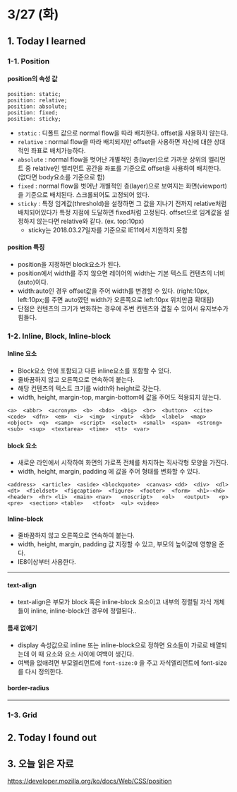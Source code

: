 # 3/27 (화)

## 1. Today I learned

### 1-1. Position

#### position의 속성 값
```
position: static;
position: relative;
position: absolute;
position: fixed;
position: sticky;
```
- `static` :  디폴트 값으로 normal flow을 따라 배치한다. offset을 사용하지 않는다.
- `relative` : normal flow을 따라 배치되지만 offset을 사용하면 자신에 대한 상대적인 좌표로 배치가능하다.
- `absolute` : normal flow을 벗어난 개별적인 층(layer)으로 가까운 상위의 엘리먼트 중 relative인 엘리먼트 공간을 좌표를 기준으로 offset을 사용하여 배치한다. (없다면 body요소를 기준으로 함)
- `fixed` : normal flow을 벗어난 개별적인 층(layer)으로 보여지는 화면(viewport)을 기준으로 배치된다. 스크롤되어도 고정되어 있다.
- `sticky` : 특정 임계값(threshold)을 설정하면 그 값을 지나기 전까지 relative처럼 배치되어있다가 특정 지점에 도달하면 fixed처럼 고정된다. offset으로 임계값을 설정하지 않는다면 relative와 같다.  (ex. top:10px)
    - sticky는 2018.03.27일자를 기준으로 IE11에서 지원하지 못함 

#### position 특징

- position을 지정하면 block요소가 된다.
- position에서 width를 주지 않으면 레이어의 width는 기본 텍스트 컨텐츠의 너비(auto)이다.
- width:auto인 경우 offset값을 주어 width를 변경할 수 있다. (right:10px, left:10px;를 주면 auto였던 width가 오른쪽으로 left:10px 위치만큼 확대됨)
- 단점은 컨텐츠의 크기가 변화하는 경우에 주변 컨텐츠와 겹칠 수 있어서 유지보수가 힘들다.


### 1-2. Inline, Block, Inline-block
#### Inline 요소
- Block요소 안에 포함되고 다른 inline요소를 포함할 수 있다.
- 줄바꿈하지 않고 오른쪽으로 연속하여 붙는다.
- 해당 컨텐츠의 텍스트 크기를 width와 height로 갖는다. 
- width, height, margin-top, margin-bottom에 값을 주어도 적용되지 않는다.

```
<a>  <abbr>  <acronym>  <b>  <bdo>  <big>  <br>  <button>  <cite>  <code>  <dfn>  <em>  <i>  <img>  <input>  <kbd>  <label>  <map>  <object>  <q>  <samp>  <script>  <select>  <small>  <span>  <strong>  <sub>  <sup>  <textarea>  <time>  <tt>  <var>
```

#### block 요소
- 새로운 라인에서 시작하여 화면의 가로폭 전체를 차지하는 직사각형 모양을 가진다.
- width, height, margin, padding 에 값을 주어 형태를 변화할 수 있다.

```
<address>  <article>  <aside> <blockquote>  <canvas> <dd>  <div>  <dl>  <dt>  <fieldset>  <figcaption>  <figure>  <footer>  <form>  <h1>-<h6> <header>  <hr> <li>  <main> <nav>   <noscript>   <ol>   <output>   <p>  <pre>  <section> <table>   <tfoot>  <ul> <video>
```

#### Inline-block
- 줄바꿈하지 않고 오른쪽으로 연속하여 붙는다.
- width, height, margin, padding 값 지정할 수 있고, 부모의 높이값에 영향을 준다.
- IE8이상부터 사용한다.

---
#### text-align
- text-align은 부모가 block 혹은 inline-block 요소이고 내부의 정렬될 자식 개체들이 inline, inline-block인 경우에 정렬된다..

#### 틈새 없애기 
- display 속성값으로 inline 또는 inline-block으로 정하면 요소들이 가로로 배열되는데 이 때 요소와 요소 사이에 여백이 생긴다.
- 여백을 없애려면 부모엘리먼트에 `font-size:0` 을 주고 자식엘리먼트에 font-size를 다시 정의한다.

#### border-radius

---
### 1-3. Grid



## 2. Today I found out


## 3. 오늘 읽은 자료
https://developer.mozilla.org/ko/docs/Web/CSS/position